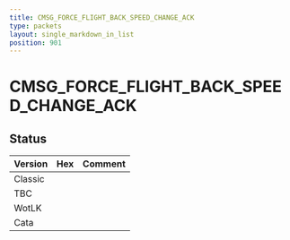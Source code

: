 ```yaml
---
title: CMSG_FORCE_FLIGHT_BACK_SPEED_CHANGE_ACK
type: packets
layout: single_markdown_in_list
position: 901
---
```


# CMSG_FORCE_FLIGHT_BACK_SPEED_CHANGE_ACK

## Status

Version | Hex | Comment
---------- | ---------- | ---------- 
Classic |  |  
TBC |  |  
WotLK |  |  
Cata |  |  
